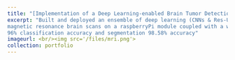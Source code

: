 ```yaml
---
title: "[Implementation of a Deep Learning-enabled Brain Tumor Detection and Segmentation Device](https://github.com/Marshall-mk/Brain-tumor-classification-using-MR-images)"
excerpt: "Built and deployed an ensemble of deep learning (CNNs & Res-Unet) models to detect, classify and segment brain tumors in
magnetic resonance brain scans on a raspberryPi module coupled with a webapp made with DASH. The model achieved a
96% classification accuracy and segmentation 98.58% accuracy" 
imageurl: <br/><img src='/files/mri.png'>
collection: portfolio
---
```

